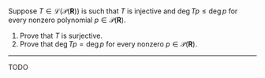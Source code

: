 Suppose $T \in \mathcal L(\mathcal P(\mathbf R))$ is such that $T$ is injective and $\deg Tp \le \deg p$ for every nonzero polynomial $p \in \mathcal P(\mathbf R)$.
1. Prove that $T$ is surjective.
2. Prove that $\deg Tp = \deg p$ for every nonzero $p \in \mathcal P(\mathbf R)$.

---

TODO